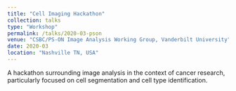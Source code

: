 ```yaml
---
title: "Cell Imaging Hackathon"
collection: talks
type: "Workshop"
permalink: /talks/2020-03-pson
venue: "CSBC/PS-ON Image Analysis Working Group, Vanderbilt University"
date: 2020-03
location: "Nashville TN, USA"
---
```


A hackathon surrounding image analysis in the context of cancer research, particularly focused on cell segmentation and cell type identification. 